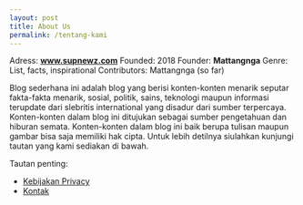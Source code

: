 ```yaml
---
layout: post
title: About Us
permalink: /tentang-kami
---
```


Adress: **www.supnewz.com**
Founded: 2018
Founder: **Mattangnga**
Genre: List, facts, inspirational
Contributors: Mattangnga (so far)

Blog sederhana ini adalah blog yang berisi konten-konten menarik seputar fakta-fakta menarik, sosial, politik, sains, teknologi maupun informasi terupdate dari slebritis international yang disadur dari sumber terpercaya. Konten-konten dalam blog ini ditujukan sebagai sumber pengetahuan dan hiburan semata. Konten-konten dalam blog ini baik berupa tulisan maupun gambar bisa saja memiliki hak cipta. Untuk lebih detilnya siulahkan kunjungi tautan yang kami sediakan di bawah.

Tautan penting:
* [Kebijakan Privacy](/kebijakan-privasi)
* [Kontak](kontak)
